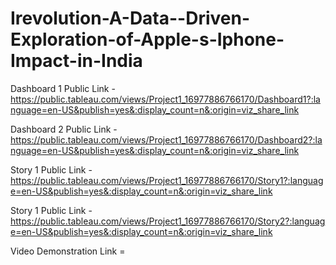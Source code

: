 # Irevolution-A-Data--Driven-Exploration-of-Apple-s-Iphone-Impact-in-India


Dashboard 1 Public Link - https://public.tableau.com/views/Project1_16977886766170/Dashboard1?:language=en-US&publish=yes&:display_count=n&:origin=viz_share_link

Dashboard 2 Public Link - https://public.tableau.com/views/Project1_16977886766170/Dashboard2?:language=en-US&publish=yes&:display_count=n&:origin=viz_share_link

Story 1 Public Link -https://public.tableau.com/views/Project1_16977886766170/Story1?:language=en-US&publish=yes&:display_count=n&:origin=viz_share_link

Story 1 Public Link - https://public.tableau.com/views/Project1_16977886766170/Story2?:language=en-US&publish=yes&:display_count=n&:origin=viz_share_link

Video Demonstration Link =
